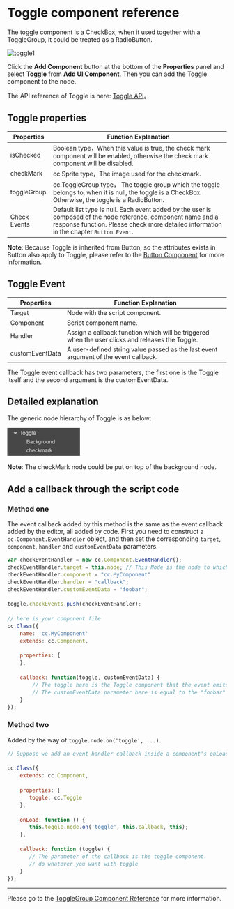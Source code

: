 # Toggle component reference

The toggle component is a CheckBox, when it used together with a ToggleGroup, it could be treated as a RadioButton.

![toggle1](./toggle/toggle.png)

Click the **Add Component** button at the bottom of the **Properties** panel and select **Toggle** from **Add UI Component**. Then you can add the Toggle component to the node.

The API reference of Toggle is here: [Toggle API](../../../api/en/classes/Toggle.html)。

## Toggle properties

| Properties       |   Function Explanation
| -------------- | ----------- |
|isChecked       | Boolean type，When this value is true, the check mark component will be enabled, otherwise the check mark component will be disabled.
|checkMark       | cc.Sprite type，The image used for the checkmark.
|toggleGroup     | cc.ToggleGroup type， The toggle group which the toggle belongs to, when it is null, the toggle is a CheckBox. Otherwise, the toggle is a RadioButton.
|Check Events    | Default list type is null. Each event added by the user is composed of the node reference, component name and a response function. Please check more detailed information in the chapter `Button Event`.

**Note**: Because Toggle is inherited from Button, so the attributes exists in Button also apply to Toggle, please refer to the [Button Component](button.md) for more information.

## Toggle Event

| Properties      | Function Explanation                                                                            |
| --------------  | -----------                                                                                     |
| Target          | Node with the script component.                                                                 |
| Component       | Script component name.                                                                          |
| Handler         | Assign a callback function which will be triggered when the user clicks and releases the Toggle.|
| customEventData | A user-defined string value passed as the last event argument of the event callback.            |

The Toggle event callback has two parameters, the first one is the Toggle itself and the second argument is the customEventData.

## Detailed explanation

The generic node hierarchy of Toggle is as below:

![toggle-node-tree](./toggle/toggle-node-tree.png)

**Note**: The checkMark node could be put on top of the background node.

## Add a callback through the script code

### Method one

The event callback added by this method is the same as the event callback added by the editor, all added by code. First you need to construct a `cc.Component.EventHandler` object, and then set the corresponding `target`, `component`, `handler` and `customEventData` parameters.

```js
var checkEventHandler = new cc.Component.EventHandler();
checkEventHandler.target = this.node; // This Node is the node to which your event processing code component belongs.
checkEventHandler.component = "cc.MyComponent"
checkEventHandler.handler = "callback";
checkEventHandler.customEventData = "foobar";

toggle.checkEvents.push(checkEventHandler);

// here is your component file
cc.Class({
    name: 'cc.MyComponent'
    extends: cc.Component,

    properties: {
    },

    callback: function(toggle, customEventData) {
        // The toggle here is the Toggle component that the event emits.
        // The customEventData parameter here is equal to the "foobar" you set earlier.
    }
});
```

### Method two

Added by the way of `toggle.node.on('toggle', ...)`.

```js
// Suppose we add an event handler callback inside a component's onLoad method and event handlers in the callback function:

cc.Class({
    extends: cc.Component,

    properties: {
       toggle: cc.Toggle
    },

    onLoad: function () {
       this.toggle.node.on('toggle', this.callback, this);
    },

    callback: function (toggle) {
       // The parameter of the callback is the toggle component.
       // do whatever you want with toggle
    }
});
```

---

Please go to the  [ToggleGroup Component Reference](toggleGroup.md) for more information.
